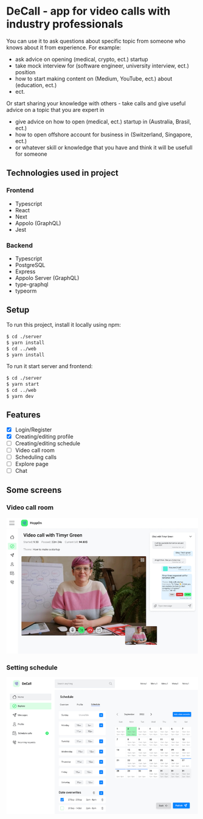 # DeCall - app for video calls with industry professionals

You can use it to ask questions about specific topic from someone who knows about it from experience.
For example:

-   ask advice on opening (medical, crypto, ect.) startup
-   take mock interview for (software engineer, university interview, ect.) position
-   how to start making content on (Medium, YouTube, ect.) about (education, ect.)
-   ect.

Or start sharing your knowledge with others - take calls and give useful advice on a topic that you are expert in

-   give advice on how to open (medical, ect.) startup in (Australia, Brasil, ect.)
-   how to open offshore account for business in (Switzerland, Singapore, ect.)
-   or whatever skill or knowledge that you have and think it will be usefull for someone

## Technologies used in project

### Frontend

-   Typescript
-   React
-   Next
-   Appolo (GraphQL)
-   Jest

### Backend

-   Typescript
-   PostgreSQL
-   Express
-   Appolo Server (GraphQL)
-   type-graphql
-   typeorm

## Setup

To run this project, install it locally using npm:

```
$ cd ./server
$ yarn install
$ cd ../web
$ yarn install
```

To run it start server and frontend:

```
$ cd ./server
$ yarn start
$ cd ../web
$ yarn dev
```

## Features

-   [x] Login/Register
-   [x] Creating/editing profile
-   [ ] Creating/editing schedule
-   [ ] Video call room
-   [ ] Scheduling calls
-   [ ] Explore page
-   [ ] Chat

## Some screens

### Video call room

![Algorithm schema](./screenshots/screen-1.jpg)

### Setting schedule

![Algorithm schema](./screenshots/screen-2.jpg)
